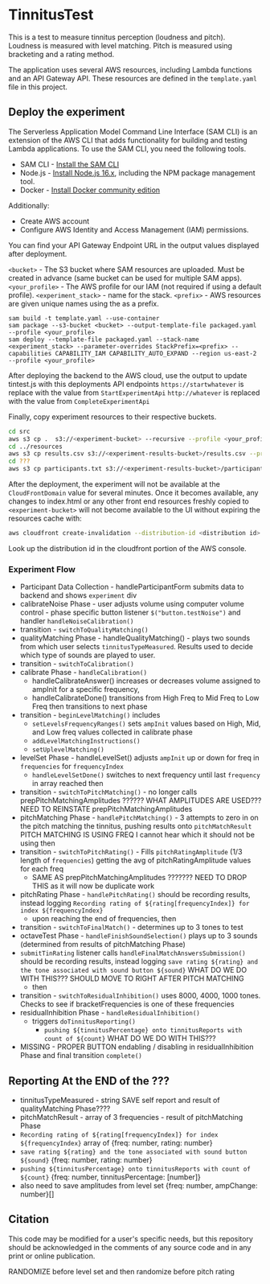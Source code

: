 # TinnitusTest

This is a test to measure tinnitus perception (loudness and pitch).  
Loudness is measured with level matching.  Pitch is measured using bracketing and a rating method.  

The application uses several AWS resources, including Lambda functions and an API Gateway API. 
These resources are defined in the `template.yaml` file in this project.

## Deploy the experiment

The Serverless Application Model Command Line Interface (SAM CLI) is an extension of the AWS CLI that adds functionality
 for building and testing Lambda applications. To use the SAM CLI, you need the following tools.
 
 * SAM CLI - [Install the SAM CLI](https://docs.aws.amazon.com/serverless-application-model/latest/developerguide/serverless-sam-cli-install.html)
 * Node.js - [Install Node.js 16.x](https://nodejs.org/en/), including the NPM package management tool.
 * Docker - [Install Docker community edition](https://hub.docker.com/search/?type=edition&offering=community)
 
 Additionally:
 * Create AWS account
 * Configure AWS Identity and Access Management (IAM) permissions.
 
 You can find your API Gateway Endpoint URL in the output values displayed after deployment.
 
 `<bucket>` - The S3 bucket where SAM resources are uploaded. Must be created in advance (same bucket can be used for multiple SAM apps).
 `<your_profile>` - The AWS profile for our IAM (not required if using a default profile).
 `<experiment_stack>` - name for the stack.
 `<prefix>` - AWS resources are given unique names using the <prefix> as a prefix. 
 ```
sam build -t template.yaml --use-container
sam package --s3-bucket <bucket> --output-template-file packaged.yaml --profile <your_profile>
sam deploy --template-file packaged.yaml --stack-name <experiment_stack> --parameter-overrides StackPrefix=<prefix> --capabilities CAPABILITY_IAM CAPABILITY_AUTO_EXPAND --region us-east-2 --profile <your_profile>
```

After deploying the backend to the AWS cloud, use the output to update tintest.js with this deployments API endpoints
`https://startwhatever` is replace with the value from `StartExperimentApi` 
`http://whatever` is replaced with the value from `CompleteExperimentApi`

Finally, copy experiment resources to their respective buckets.
```bash
cd src
aws s3 cp .  s3://<experiment-bucket> --recursive --profile <your_profile>
cd ../resources
aws s3 cp results.csv s3://<experiment-results-bucket>/results.csv --profile <your_profile>
cd ???
aws s3 cp participants.txt s3://<experiment-results-bucket>/participants.txt --profile <your_profile>
```

After the deployment, the experiment will not be available at the `CloudFrontDomain` value for 
several minutes. Once it becomes available, any changes to index.html or any other front end resources
freshly copied to `<experiment-bucket>` will not become available to the UI without expiring the
resources cache with:
```bash
aws cloudfront create-invalidation --distribution-id <distribution id> --paths "/*"
```

Look up the distribution id in the cloudfront portion of the AWS console.

### Experiment Flow
* Participant Data Collection - handleParticipantForm submits data to backend and shows `experiment` div
* calibrateNoise Phase - user adjusts volume using computer volume control - phase specific button listener `$("button.testNoise")` and handler `handleNoiseCalibration()`
* transition - `switchToQualityMatching()`
* qualityMatching Phase -  handleQualityMatching() - plays two sounds from which user selects `tinnitusTypeMeasured`. 
  Results used to decide which type of sounds are played to user.
* transition - `switchToCalibration()`
* calibrate Phase - `handleCalibration()`
  * handleCalibrateAnswer() increases or decreases volume assigned to ampInit for a specific frequency, 
  * handleCalibrateDone() transitions from High Freq to Mid Freq to Low Freq then transitions to next phase
* transition - `beginLevelMatching()` includes 
  * `setLevelsFrequencyRanges()` sets `ampInit` values based on High, Mid, and Low freq values collected in calibrate phase
  * `addLevelMatchingInstructions()`
  * `setUplevelMatching()`
* levelSet Phase - handleLevelSet() adjusts `ampInit` up or down for freq in `frequencies` for `frequencyIndex`  
  * `handleLevelSetDone()` switches to next frequency until last `frequency` in array reached then 
* transition - `switchToPitchMatching()` - no longer calls prepPitchMatchingAmplitudes ?????? WHAT AMPLITUDES ARE USED???
                                            NEED TO REINSTATE prepPitchMatchingAmplitudes
* pitchMatching Phase - `handlePitchMatching()` - 3 attempts to zero in on the pitch matching the tinnitus, pushing results onto `pitchMatchResult`
  PITCH MATCHING IS USING FREQ I cannot hear which it should not be using
  then
* transition - `switchToPitchRating()` - Fills `pitchRatingAmplitude` (1/3 length of `frequencies`) getting the avg of pitchRatingAmplitude values for each freq
  * SAME AS prepPitchMatchingAmplitudes ??????? NEED TO DROP THIS as it will now be duplicate work
* pitchRating Phase - `handlePitchRating()`  should be recording results, instead logging `Recording rating of ${rating[frequencyIndex]} for index ${frequencyIndex}`
  * upon reaching the end of frequencies, then
* transition - `switchToFinalMatch()` - determines up to 3 tones to test 
* octaveTest Phase - `handleFinishSoundSelection()` plays up to 3 sounds (determined from results of pitchMatching Phase)
* `submitTinRating` listener calls `handleFinalMatchAnswersSubmission()` should be recording results, instead logging `save rating ${rating} and the tone associated with sound button ${sound}` WHAT DO WE DO WITH THIS???
  SHOULD MOVE TO RIGHT AFTER PITCH MATCHING
  * then 
* transition - `switchToResidualInhibition()` uses 8000, 4000, 1000 tones. Checks to see if bracketFrequencies is one of these frequencies
* residualInhibition Phase - `handleResidualInhibition()` 
  * triggers `doTinnitusReporting()`
    * `pushing ${tinnitusPercentage} onto tinnitusReports with count of ${count}` WHAT DO WE DO WITH THIS???
* MISSING - PROPER BUTTON endabling / disabling in residualInhibition Phase and final transition `complete()`

## Reporting At the END of the ??? 
* tinnitusTypeMeasured - string SAVE self report and result of qualityMatching Phase????
* pitchMatchResult - array of 3 frequencies - result of pitchMatching Phase
* `Recording rating of ${rating[frequencyIndex]} for index ${frequencyIndex}` array of {freq: number, rating: number}
* `save rating ${rating} and the tone associated with sound button ${sound}` {freq: number, rating: number}
* `pushing ${tinnitusPercentage} onto tinnitusReports with count of ${count}` {freq: number, tinnitusPercentage: [number]}
* also need to save amplitudes from level set {freq: number, ampChange: number}[]


## Citation
This code may be modified for a user's specific needs, but this repository should be acknowledged in the comments of any source code and in any print or online publication.


RANDOMIZE before level set and then randomize before pitch rating